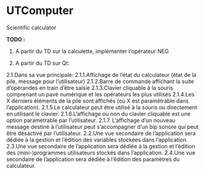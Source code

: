 # UTComputer
Scientific calculator

__TODO :__

  1. A partir du TD sur la calculette, implémenter l'opérateur NEG
  
  2. A partir du TD sur Qt:
  
   2.1.Dans sa vue principale:
    2.1.1.Affichage de l’état du calculateur (état de la pile, message pour l’utilisateur)
    2.1.2.Barre de commande affichant la suite d’opérandes en train d’être saisie
    2.1.3.Clavier cliquable à la souris comprenant un pavé numérique et les opérateurs les plus utilisés
    2.1.4.Les X derniers éléments de la pile sont affichés (où X est paramétrable dans l’application).
    2.1.5.Le calculateur peut être utilisé à la souris ou directement en utilisant le clavier.
    2.1.6.L’affichage ou non du clavier cliquable est une option paramétrable par l’utilisateur.
    2.1.7. L’affichage d’un nouveau message destiné à l’utilisateur peut s’accompagner d’un bip sonore qui peut être
      désactivé par l’utilisateur.
   2.2.Une vue secondaire de l’application sera dédiée à la gestion et l’édition des variables stockées dans l’application.
   2.3.Une vue secondaire de l’application sera dédiée à la gestion et l’édition des (mini-)programmes utilisateurs
      stockés dans l’application.
   2.4.Une vue secondaire de l’application sera dédiée à l’édition des paramètres du calculateur.
